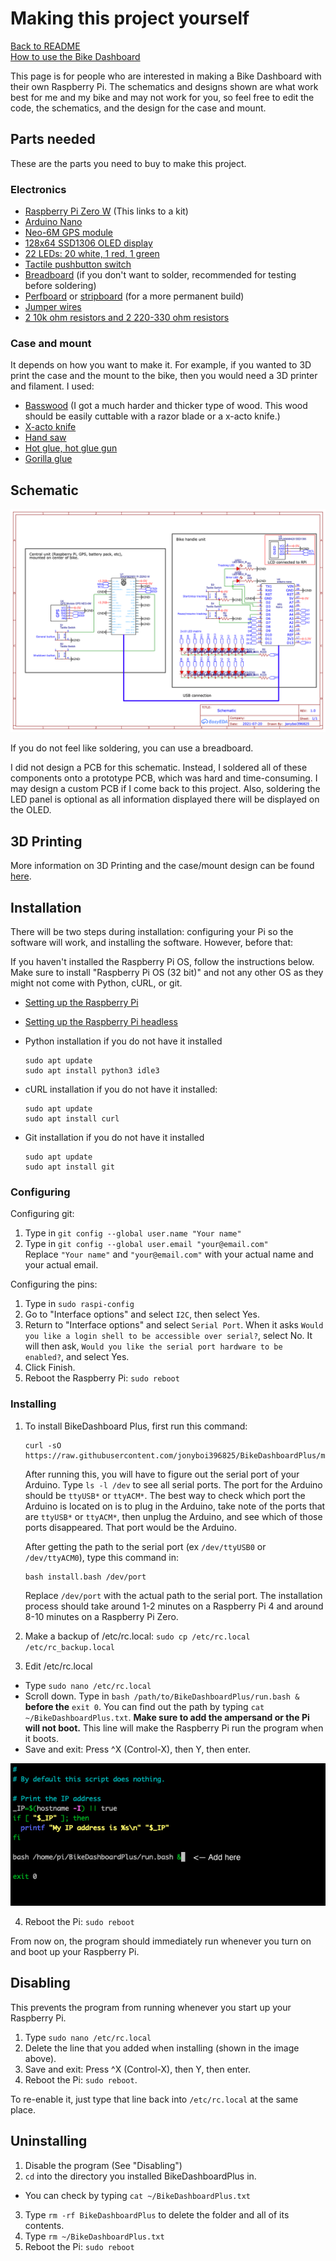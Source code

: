 # Making this project yourself
[Back to README](/README.md)  
[How to use the Bike Dashboard](/docs/pages/usage.md)

This page is for people who are interested in making a Bike Dashboard with their own Raspberry Pi. The schematics and designs shown are what work best for me and my bike and may not work for you, so feel free to edit the code, the schematics, and the design for the case and mount. 

## Parts needed

These are the parts you need to buy to make this project. 

### Electronics
- [Raspberry Pi Zero W](https://www.amazon.com/Vilros-Raspberry-Starter-Power-Premium/dp/B0748MPQT4/ref=pd_lpo_1?pd_rd_i=B0748MPQT4&psc=1) (This links to a kit)
- [Arduino Nano](https://www.amazon.com/ELEGOO-Arduino-ATmega328P-Without-Compatible/dp/B0713XK923/ref=sr_1_1_sspa?dchild=1&keywords=arduino+nano&qid=1628279256&s=electronics&sr=1-1-spons&psc=1&spLa=ZW5jcnlwdGVkUXVhbGlmaWVyPUEzRlFINlY0SzZVODU1JmVuY3J5cHRlZElkPUEwNzk1MTQwMkpFWjIzMVRDR1k5TiZlbmNyeXB0ZWRBZElkPUEwNjY5Mjg5MTdYSUo3UVNSUDZaVSZ3aWRnZXROYW1lPXNwX2F0ZiZhY3Rpb249Y2xpY2tSZWRpcmVjdCZkb05vdExvZ0NsaWNrPXRydWU=)
- [Neo-6M GPS module](https://www.amazon.com/Navigation-Positioning-Microcontroller-Compatible-Sensitivity/dp/B084MK8BS2/ref=sr_1_2_sspa?dchild=1&keywords=neo+6m&qid=1628279273&s=electronics&sr=1-2-spons&psc=1&spLa=ZW5jcnlwdGVkUXVhbGlmaWVyPUEzNlhLQTRHM01TMFFQJmVuY3J5cHRlZElkPUEwMzk5NzU3MlkzOFhXQVYxSzM5NSZlbmNyeXB0ZWRBZElkPUEwMjMwNDg0M0I3Mzc3QUFHOVlNRSZ3aWRnZXROYW1lPXNwX2F0ZiZhY3Rpb249Y2xpY2tSZWRpcmVjdCZkb05vdExvZ0NsaWNrPXRydWU=)
- [128x64 SSD1306 OLED display](https://www.amazon.com/UCTRONICS-SSD1306-Self-Luminous-Display-Raspberry/dp/B072Q2X2LL/ref=sr_1_4?dchild=1&keywords=oled+display&qid=1628279332&s=electronics&sr=1-4)
- [22 LEDs: 20 white, 1 red, 1 green](https://www.amazon.com/eBoot-Pieces-Emitting-Diodes-Assorted/dp/B06XPV4CSH/ref=asc_df_B06XPV4CSH/?tag=hyprod-20&linkCode=df0&hvadid=167146990738&hvpos=&hvnetw=g&hvrand=16456105429600568208&hvpone=&hvptwo=&hvqmt=&hvdev=c&hvdvcmdl=&hvlocint=&hvlocphy=9031971&hvtargid=pla-369941417757&psc=1)
- [Tactile pushbutton switch](https://www.amazon.com/OCR-180PcsTactile-Momentary-Switches-Assortment/dp/B01MRP025V/ref=sr_1_5?dchild=1&keywords=button+arduino&qid=1628279410&sr=8-5)
- [Breadboard](https://www.amazon.com/Breadboards-Solderless-Breadboard-Distribution-Connecting/dp/B07DL13RZH/ref=sr_1_1_sspa?dchild=1&keywords=breadboard&qid=1628279437&sr=8-1-spons&psc=1&spLa=ZW5jcnlwdGVkUXVhbGlmaWVyPUFTNlg2UERYMkY4SkcmZW5jcnlwdGVkSWQ9QTA1OTQ5OTMyNk5ISVQ3S0NCOEU3JmVuY3J5cHRlZEFkSWQ9QTA3ODI1MDYzOTdGQVNNODVCT0g1JndpZGdldE5hbWU9c3BfYXRmJmFjdGlvbj1jbGlja1JlZGlyZWN0JmRvTm90TG9nQ2xpY2s9dHJ1ZQ==)  (if you don't want to solder, recommended for testing before soldering)
- [Perfboard](https://www.amazon.com/ELEGOO-Prototype-Soldering-Compatible-Arduino/dp/B072Z7Y19F/ref=sr_1_1_sspa?dchild=1&keywords=perfboard&qid=1628279449&sr=8-1-spons&psc=1&spLa=ZW5jcnlwdGVkUXVhbGlmaWVyPUEzU1pPTjY3VlVKTFpFJmVuY3J5cHRlZElkPUEwNzk0ODYwMVZBSFY4M0RMSlM0JmVuY3J5cHRlZEFkSWQ9QTA0MzUzMTMxRVlZU1AyWjQ3R0wmd2lkZ2V0TmFtZT1zcF9hdGYmYWN0aW9uPWNsaWNrUmVkaXJlY3QmZG9Ob3RMb2dDbGljaz10cnVl) or [stripboard](https://www.amazon.com/YUNGUI-Prototype-perfboard-Sording-Electronic/dp/B088GSJM7G/ref=sr_1_3?dchild=1&keywords=stripboard&qid=1628279465&sr=8-3) (for a more permanent build)
- [Jumper wires](https://www.amazon.com/EDGELEC-Breadboard-Optional-Assorted-Multicolored/dp/B07GD2BWPY/ref=sr_1_1_sspa?dchild=1&keywords=jumper+wires&qid=1628279487&sr=8-1-spons&psc=1&spLa=ZW5jcnlwdGVkUXVhbGlmaWVyPUE2RTJDN0I3NUxUMUUmZW5jcnlwdGVkSWQ9QTA4MDEwNDcyUEExWTVZTlQzNlRMJmVuY3J5cHRlZEFkSWQ9QTA5NDU0MzYxSkE3VExKQkZEQUxaJndpZGdldE5hbWU9c3BfYXRmJmFjdGlvbj1jbGlja1JlZGlyZWN0JmRvTm90TG9nQ2xpY2s9dHJ1ZQ==)
- [2 10k ohm resistors and 2 220-330 ohm resistors](https://www.amazon.com/Resistor-Assortment-Kit-Thermistor-Photoresistor/dp/B0792M83JH/ref=sr_1_1_sspa?dchild=1&keywords=resistor+kit&qid=1628279500&sr=8-1-spons&psc=1&spLa=ZW5jcnlwdGVkUXVhbGlmaWVyPUFLOEZWQjNZQ1Q3RTYmZW5jcnlwdGVkSWQ9QTAzNjU4NTEyTlJXQllLU0syRkMmZW5jcnlwdGVkQWRJZD1BMDkxNjMwMExJRk9NUzE0MzFSMCZ3aWRnZXROYW1lPXNwX2F0ZiZhY3Rpb249Y2xpY2tSZWRpcmVjdCZkb05vdExvZ0NsaWNrPXRydWU=)

### Case and mount
It depends on how you want to make it. For example, if you wanted to 3D print the case and the mount to the bike, then you would need a 3D printer and filament. I used:
- [Basswood](https://www.amazon.com/Basswood-Sheets-Unfinished-Plywood-Crafts/dp/B08VN3HXDT/ref=sr_1_7?dchild=1&keywords=basswood&qid=1628279730&sr=8-7) (I got a much harder and thicker type of wood. This wood should be easily cuttable with a razor blade or a x-acto knife.)
- [X-acto knife](https://www.amazon.com/X-Acto-XZ3601-X-ACTO-Knife-Safety/dp/B005KRSWM6/ref=sr_1_5?crid=2TNSLQ787JYN7&dchild=1&keywords=xacto+knife&qid=1628279798&sprefix=x+acto+%2Caps%2C251&sr=8-5)
- [Hand saw](https://www.amazon.com/CRAFTSMAN-Hand-12-Inch-Hacksaw-CMHT20138/dp/B07R92S9YZ/ref=sr_1_5?dchild=1&keywords=hand+saw&qid=1628279935&sr=8-5) 
- [Hot glue, hot glue gun](https://www.amazon.com/Gluerious-Sticks-Crafts-School-Repairs/dp/B08FTHWC94/ref=sr_1_1_sspa?dchild=1&keywords=hot+glue+gun&qid=1628279885&sr=8-1-spons&psc=1&spLa=ZW5jcnlwdGVkUXVhbGlmaWVyPUExSFZGUlRKQUxHWlVXJmVuY3J5cHRlZElkPUEwMjA1OTM4MlRZVjlaWUtVTFlHUCZlbmNyeXB0ZWRBZElkPUEwNjM3NDc4MVRMOTZFOTNaRFBTSiZ3aWRnZXROYW1lPXNwX2F0ZiZhY3Rpb249Y2xpY2tSZWRpcmVjdCZkb05vdExvZ0NsaWNrPXRydWU=)
- [Gorilla glue](https://www.amazon.com/Gorilla-Original-Waterproof-Polyurethane-Bottle/dp/B0000223UV/ref=sr_1_2_sspa?dchild=1&keywords=gorilla+glue&qid=1628279996&sr=8-2-spons&psc=1&spLa=ZW5jcnlwdGVkUXVhbGlmaWVyPUEyVFhHTzVWVE9VS0VEJmVuY3J5cHRlZElkPUEwNDUzODU1OTNHMlNCUVhNQlk2JmVuY3J5cHRlZEFkSWQ9QTA2MzIzMTJOMVFUQzZLSVdYWlgmd2lkZ2V0TmFtZT1zcF9hdGYmYWN0aW9uPWNsaWNrUmVkaXJlY3QmZG9Ob3RMb2dDbGljaz10cnVl)

## Schematic
![bd_schematic.png](../img/bd_schematic.png)

If you do not feel like soldering, you can use a breadboard.

I did not design a PCB for this schematic. Instead, I soldered all of these components onto a prototype PCB, which was hard and time-consuming. I may design a custom PCB if I come back to this project. Also, soldering the LED panel is optional as all information displayed there will be displayed on the OLED.

## 3D Printing

More information on 3D Printing and the case/mount design can be found [here](https://github.com/jonyboi396825/BikeDashboardPlus/tree/master/hardware/models).

## Installation

There will be two steps during installation: configuring your Pi so the software will work, and installing the software. However, before that:

If you haven't installed the Raspberry Pi OS, follow the instructions below. Make sure to install "Raspberry Pi OS (32 bit)" and not any other OS as they might not come with Python, cURL, or git.
- [Setting up the Raspberry Pi](https://projects.raspberrypi.org/en/projects/raspberry-pi-setting-up)
- [Setting up the Raspberry Pi headless](https://www.raspberrypi.org/documentation/configuration/wireless/headless.md)

- Python installation if you do not have it installed
  ```
  sudo apt update
  sudo apt install python3 idle3
  ```

- cURL installation if you do not have it installed:
  ```
  sudo apt update
  sudo apt install curl
  ```

- Git installation if you do not have it installed
  ```
  sudo apt update
  sudo apt install git
  ```

### Configuring

Configuring git:
1. Type in `git config --global user.name "Your name"`
2. Type in `git config --global user.email "your@email.com"`  
Replace `"Your name"` and `"your@email.com"` with your actual name and your actual email.

Configuring the pins: 
1. Type in `sudo raspi-config`
2. Go to "Interface options" and select `I2C`, then select Yes.
3. Return to "Interface options" and select `Serial Port`. When it asks `Would you like a login shell to be accessible over serial?`, select No. It will then ask, `Would you like the serial port hardware to be enabled?`, and select Yes.
4. Click Finish.
5. Reboot the Raspberry Pi: `sudo reboot`

### Installing

1. To install BikeDashboard Plus, first run this command: 
    ```
    curl -sO https://raw.githubusercontent.com/jonyboi396825/BikeDashboardPlus/master/install.bash
    ```

    After running this, you will have to figure out the serial port of your Arduino. Type `ls -l /dev` to see all serial ports. The port for the Arduino should be `ttyUSB*` or `ttyACM*`. The best way to check which port the Arduino is located on is to plug in the Arduino, take note of the ports that are `ttyUSB*` or `ttyACM*`, then unplug the Arduino, and see which of those ports disappeared. That port would be the Arduino.

    After getting the path to the serial port (ex `/dev/ttyUSB0` or `/dev/ttyACM0`), type this command in:
    
    ```
    bash install.bash /dev/port
    ```
    Replace `/dev/port` with the actual path to the serial port. The installation process should take around 1-2 minutes on a Raspberry Pi 4 and around 8-10 minutes on a Raspberry Pi Zero.

2. Make a backup of /etc/rc.local: `sudo cp /etc/rc.local /etc/rc_backup.local`
3. Edit /etc/rc.local
- Type `sudo nano /etc/rc.local`
- Scroll down. Type in `bash /path/to/BikeDashboardPlus/run.bash &` **before the** `exit 0`. You can find out the path by typing `cat ~/BikeDashboardPlus.txt`. **Make sure to add the ampersand or the Pi will not boot.** This line will make the Raspberry Pi run the program when it boots.
- Save and exit: Press ^X (Control-X), then Y, then enter.

![rc_local_edit.png](../img/rc_local_edit.png)

4. Reboot the Pi: `sudo reboot`

From now on, the program should immediately run whenever you turn on and boot up your Raspberry Pi.

## Disabling
This prevents the program from running whenever you start up your Raspberry Pi.

1. Type `sudo nano /etc/rc.local`
2. Delete the line that you added when installing (shown in the image above).
3. Save and exit: Press ^X (Control-X), then Y, then enter.
4. Reboot the Pi: `sudo reboot`.

To re-enable it, just type that line back into `/etc/rc.local` at the same place.
    
## Uninstalling

1. Disable the program (See "Disabling")
2. `cd` into the directory you installed BikeDashboardPlus in.
- You can check by typing `cat ~/BikeDashboardPlus.txt`
3. Type `rm -rf BikeDashboardPlus` to delete the folder and all of its contents.
4. Type `rm ~/BikeDashboardPlus.txt`
5. Reboot the Pi: `sudo reboot`
